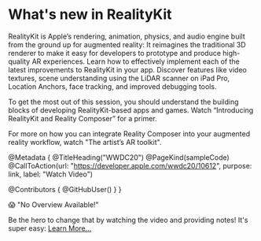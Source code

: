 # What's new in RealityKit

RealityKit is Apple’s rendering, animation, physics, and audio engine built from the ground up for augmented reality: It reimagines the traditional 3D renderer to make it easy for developers to prototype and produce high-quality AR experiences. Learn how to effectively implement each of the latest improvements to RealityKit in your app. Discover features like video textures, scene understanding using the LiDAR scanner on iPad Pro, Location Anchors, face tracking, and improved debugging tools.

To get the most out of this session, you should understand the building blocks of developing RealityKit-based apps and games. Watch “Introducing RealityKit and Reality Composer” for a primer.

For more on how you can integrate Reality Composer into your augmented reality workflow, watch "The artist’s AR toolkit".

@Metadata {
   @TitleHeading("WWDC20")
   @PageKind(sampleCode)
   @CallToAction(url: "https://developer.apple.com/wwdc20/10612", purpose: link, label: "Watch Video")

   @Contributors {
      @GitHubUser(<replace this with your GitHub handle>)
   }
}

😱 "No Overview Available!"

Be the hero to change that by watching the video and providing notes! It's super easy:
 [Learn More…](https://wwdcnotes.github.io/WWDCNotes/documentation/wwdcnotes/contributing)

